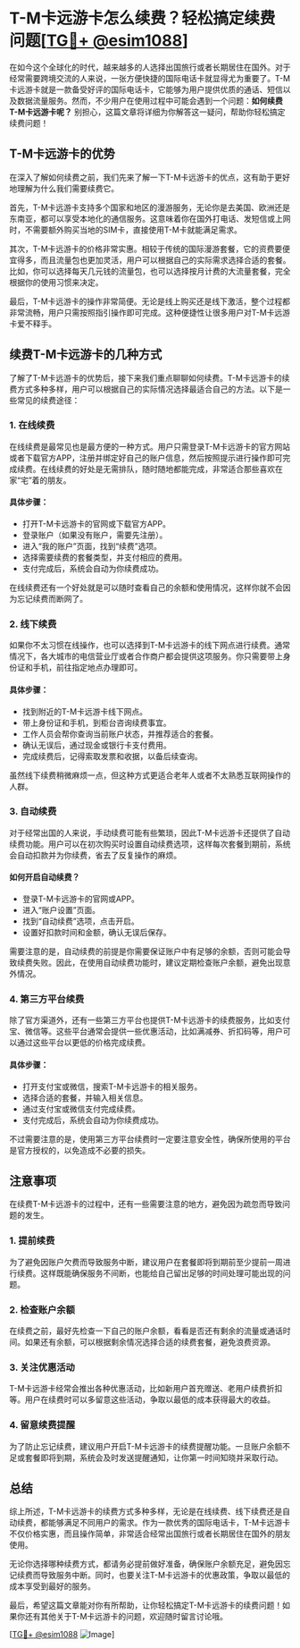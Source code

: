# T-M卡远游卡怎么续费？轻松搞定续费问题[[TG💪+ @esim1088](https://t.me/s/esim1088)]

在如今这个全球化的时代，越来越多的人选择出国旅行或者长期居住在国外。对于经常需要跨境交流的人来说，一张方便快捷的国际电话卡就显得尤为重要了。T-M卡远游卡就是一款备受好评的国际电话卡，它能够为用户提供优质的通话、短信以及数据流量服务。然而，不少用户在使用过程中可能会遇到一个问题：**如何续费T-M卡远游卡呢？** 别担心，这篇文章将详细为你解答这一疑问，帮助你轻松搞定续费问题！

## T-M卡远游卡的优势

在深入了解如何续费之前，我们先来了解一下T-M卡远游卡的优点，这有助于更好地理解为什么我们需要续费它。

首先，T-M卡远游卡支持多个国家和地区的漫游服务，无论你是去美国、欧洲还是东南亚，都可以享受本地化的通信服务。这意味着你在国外打电话、发短信或上网时，不需要额外购买当地的SIM卡，直接使用T-M卡就能满足需求。

其次，T-M卡远游卡的价格非常实惠。相较于传统的国际漫游套餐，它的资费要便宜得多，而且流量包也更加灵活，用户可以根据自己的实际需求选择合适的套餐。比如，你可以选择每天几元钱的流量包，也可以选择按月计费的大流量套餐，完全根据你的使用习惯来决定。

最后，T-M卡远游卡的操作非常简便。无论是线上购买还是线下激活，整个过程都非常流畅，用户只需按照指引操作即可完成。这种便捷性让很多用户对T-M卡远游卡爱不释手。

## 续费T-M卡远游卡的几种方式

了解了T-M卡远游卡的优势后，接下来我们重点聊聊如何续费。T-M卡远游卡的续费方式多种多样，用户可以根据自己的实际情况选择最适合自己的方法。以下是一些常见的续费途径：

### 1. 在线续费

在线续费是最常见也是最方便的一种方式。用户只需登录T-M卡远游卡的官方网站或者下载官方APP，注册并绑定好自己的账户信息，然后按照提示进行操作即可完成续费。在线续费的好处是无需排队，随时随地都能完成，非常适合那些喜欢在家“宅”着的朋友。

#### 具体步骤：
- 打开T-M卡远游卡的官网或下载官方APP。
- 登录账户（如果没有账户，需要先注册）。
- 进入“我的账户”页面，找到“续费”选项。
- 选择需要续费的套餐类型，并支付相应的费用。
- 支付完成后，系统会自动为你续费成功。

在线续费还有一个好处就是可以随时查看自己的余额和使用情况，这样你就不会因为忘记续费而断网了。

### 2. 线下续费

如果你不太习惯在线操作，也可以选择到T-M卡远游卡的线下网点进行续费。通常情况下，各大城市的电信营业厅或者合作商户都会提供这项服务。你只需要带上身份证和手机，前往指定地点办理即可。

#### 具体步骤：
- 找到附近的T-M卡远游卡线下网点。
- 带上身份证和手机，到柜台咨询续费事宜。
- 工作人员会帮你查询当前账户状态，并推荐适合的套餐。
- 确认无误后，通过现金或银行卡支付费用。
- 完成续费后，记得索取发票和收据，以备后续查询。

虽然线下续费稍微麻烦一点，但这种方式更适合老年人或者不太熟悉互联网操作的人群。

### 3. 自动续费

对于经常出国的人来说，手动续费可能有些繁琐，因此T-M卡远游卡还提供了自动续费功能。用户可以在初次购买时设置自动续费选项，这样每次套餐到期前，系统会自动扣款并为你续费，省去了反复操作的麻烦。

#### 如何开启自动续费？
- 登录T-M卡远游卡的官网或APP。
- 进入“账户设置”页面。
- 找到“自动续费”选项，点击开启。
- 设置好扣款时间和金额，确认无误后保存。

需要注意的是，自动续费的前提是你需要保证账户中有足够的余额，否则可能会导致续费失败。因此，在使用自动续费功能时，建议定期检查账户余额，避免出现意外情况。

### 4. 第三方平台续费

除了官方渠道外，还有一些第三方平台也提供T-M卡远游卡的续费服务，比如支付宝、微信等。这些平台通常会提供一些优惠活动，比如满减券、折扣码等，用户可以通过这些平台以更低的价格完成续费。

#### 具体步骤：
- 打开支付宝或微信，搜索T-M卡远游卡的相关服务。
- 选择合适的套餐，并输入相关信息。
- 通过支付宝或微信支付完成续费。
- 支付完成后，系统会自动为你续费成功。

不过需要注意的是，使用第三方平台续费时一定要注意安全性，确保所使用的平台是官方授权的，以免造成不必要的损失。

## 注意事项

在续费T-M卡远游卡的过程中，还有一些需要注意的地方，避免因为疏忽而导致问题的发生。

### 1. 提前续费

为了避免因账户欠费而导致服务中断，建议用户在套餐即将到期前至少提前一周进行续费。这样既能确保服务不间断，也能给自己留出足够的时间处理可能出现的问题。

### 2. 检查账户余额

在续费之前，最好先检查一下自己的账户余额，看看是否还有剩余的流量或通话时间。如果还有余额，可以根据剩余情况选择合适的续费套餐，避免浪费资源。

### 3. 关注优惠活动

T-M卡远游卡经常会推出各种优惠活动，比如新用户首充赠送、老用户续费折扣等。用户在续费时可以多留意这些活动，争取以最低的成本获得最大的收益。

### 4. 留意续费提醒

为了防止忘记续费，建议用户开启T-M卡远游卡的续费提醒功能。一旦账户余额不足或套餐即将到期，系统会及时发送提醒通知，让你第一时间知晓并采取行动。

## 总结

综上所述，T-M卡远游卡的续费方式多种多样，无论是在线续费、线下续费还是自动续费，都能够满足不同用户的需求。作为一款优秀的国际电话卡，T-M卡远游卡不仅价格实惠，而且操作简单，非常适合经常出国旅行或者长期居住在国外的朋友使用。

无论你选择哪种续费方式，都请务必提前做好准备，确保账户余额充足，避免因忘记续费而导致服务中断。同时，也要关注T-M卡远游卡的优惠政策，争取以最低的成本享受到最好的服务。

最后，希望这篇文章能对你有所帮助，让你轻松搞定T-M卡远游卡的续费问题！如果你还有其他关于T-M卡远游卡的问题，欢迎随时留言讨论哦。

[[TG💪+ @esim1088](https://t.me/s/esim1088) ![Image](https://i.postimg.cc/4NQfJmqS/Snipaste-2025-05-13-00-14-12.png)]